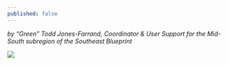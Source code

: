 ```yaml
---
published: false
---
```

_by “Green” Todd Jones-Farrand, Coordinator & User Support for the Mid-South subregion of the Southeast Blueprint_

![]({{site.baseurl}}/images/secasc.png)